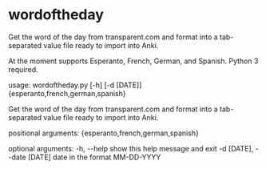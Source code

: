 # wordoftheday
Get the word of the day from transparent.com and format into a tab-separated value file ready to import into Anki.

At the moment supports Esperanto, French, German, and Spanish. Python 3 required.

usage: wordoftheday.py [-h] [-d [DATE]] {esperanto,french,german,spanish}

Get the word of the day from transparent.com and format into a tab-separated
value file ready to import into Anki.

positional arguments:
  {esperanto,french,german,spanish}

optional arguments:
  -h, --help            show this help message and exit
  -d [DATE], --date [DATE]
                        date in the format MM-DD-YYYY

